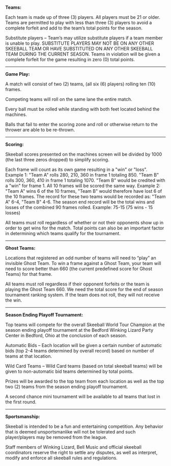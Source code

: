 **Teams:**

Each team is made up of three (3) players. All players must be 21 or older. Teams are permitted to play with less than three (3) players to avoid a complete forfeit and add to the team&rsquo;s total points for the season.

Substitute players &ndash; Team&rsquo;s may utilize substitute players if a team member is unable to play. SUBSTITUTE PLAYERS MAY NOT BE ON ANY OTHER SKEEBALL TEAM OR HAVE SUBSTITUTED ON ANY OTHER SKEEBALL TEAM DURING THE CURRENT SEASON. Teams in violation will be given a complete forfeit for the game resulting in zero (0) total points.

---

**Game Play:**

A match will consist of two (2) teams, (all six (6) players) rolling ten (10) frames.

Competing teams will roll on the same lane the entire match.

Every ball must be rolled while standing with both feet located behind the machines.

Balls that fail to enter the scoring zone and roll or otherwise return to the thrower are able to be re-thrown.

---

**Scoring:**

Skeeball scores presented on the machines screen will be divided by 1000 (the last three zeros dropped) to simplify scoring.

Each frame will count as its own game resulting in a "win" or "loss". Example 1: "Team A" rolls 280, 210, 360 in frame 1 totaling 850. "Team B" rolls 300, 360, 410 in frame 1 totaling 1070. "Team B" would be credited with a "win" for frame 1. All 10 frames will be scored the same way. Example 2: "Team A" wins 6 of the 10 frames, "Team B" would therefore have lost 6 of the 10 frames. The record for these two teams would be recorded as: "Team A" 6-4, "Team B" 4-6. The season end record will be the total wins and losses of the combined 90 frames rolled. Example: 75-15 (75 wins - 15 losses)

All teams must roll regardless of whether or not their opponents show up in order to get wins for the match. Total points can also be an important factor in determining which teams qualify for the tournament.

---

**Ghost Teams:**

Locations that registered an odd number of teams will need to &ldquo;play&rdquo; an invisible Ghost Team. To win a frame against a Ghost Team, your team will need to score better than 660 (the current predefined score for Ghost Teams) for that frame.

All teams must roll regardless if their opponent forfeits or the team is playing the Ghost Team 660. We need the total score for the end of season tournament ranking system. If the team does not roll, they will not receive the win.

---

**Season Ending Playoff Tournament:**

Top teams will compete for the overall Skeeball World Tour Champion at the season ending playoff tournament at the Bedford Winking Lizard Party Center in Bedford, Ohio at the conclusion of each season.

Automatic Bids &ndash; Each location will be given a certain number of automatic bids (top 2-4 teams determined by overall record) based on number of teams at that location.

Wild Card Teams &ndash; Wild Card teams (based on total skeeball teams) will be given to non-automatic bid teams determined by total points.

Prizes will be awarded to the top team from each location as well as the top two (2) teams from the season ending playoff tournament.

A second chance mini tournament will be available to all teams that lost in the first round.

---

**Sportsmanship:**

Skeeball is intended to be a fun and entertaining competition. Any behavior that is deemed unsportsmanlike will not be tolerated and such player/players may be removed from the league.

Staff members of Winking Lizard, Bell Music and official skeeball coordinators reserve the right to settle any disputes, as well as interpret, modify and enforce all skeeball rules and regulations.